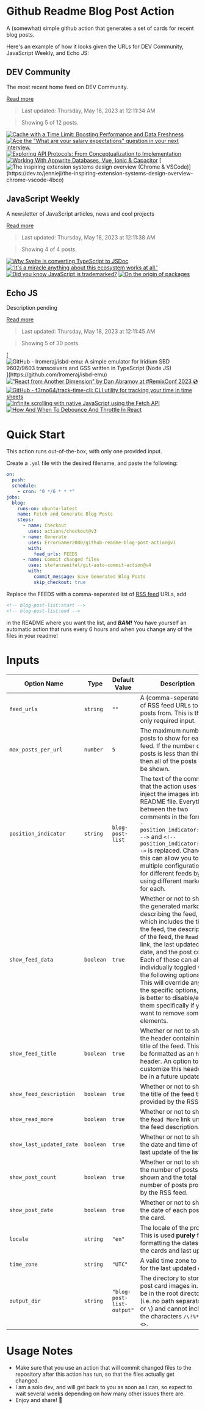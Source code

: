 # Github Readme Blog Post Action

A (somewhat) simple github action that generates a set of cards for recent blog posts.

Here's an example of how it looks given the URLs for DEV Community, JavaScript Weekly, and Echo JS:

<!-- post-list:start -->
## DEV Community

The most recent home feed on DEV Community.

[Read more](https://dev.to)
> Last updated: Thursday, May 18, 2023 at 12:11:34 AM

> Showing 5 of 12 posts.

[![Cache with a Time Limit: Boosting Performance and Data Freshness](https://raw.githubusercontent.com/ErrorGamer2000/github-readme-blog-post-action/main/generated_files/DEV_Community/Cache_with_a_Time_Limit__Boosting_Performance_and_Data_Freshness.svg)](https://dev.to/danities316/cache-with-a-time-limit-boosting-performance-and-data-freshness-3ahk)
[![Ace the "What are your salary expectations" question in your next interview.](https://raw.githubusercontent.com/ErrorGamer2000/github-readme-blog-post-action/main/generated_files/DEV_Community/Ace_the__What_are_your_salary_expectations__question_in_your_next_interview..svg)](https://dev.to/martinkr/ace-the-what-are-your-salary-expectations-question-in-your-next-interview-27aa)
[![Exploring API Protocols: From Conceptualization to Implementation](https://raw.githubusercontent.com/ErrorGamer2000/github-readme-blog-post-action/main/generated_files/DEV_Community/Exploring_API_Protocols__From_Conceptualization_to_Implementation.svg)](https://dev.to/kyleknapp/exploring-api-protocols-from-conceptualization-to-implementation-l34)
[![Working With Appwrite Databases, Vue, Ionic & Capacitor](https://raw.githubusercontent.com/ErrorGamer2000/github-readme-blog-post-action/main/generated_files/DEV_Community/Working_With_Appwrite_Databases__Vue__Ionic___Capacitor.svg)](https://dev.to/aaronksaunders/working-with-appwrite-databases-vue-ionic-capacitor-5df1)
[![The inspiring extension systems design overview (Chrome & VSCode)](https://raw.githubusercontent.com/ErrorGamer2000/github-readme-blog-post-action/main/generated_files/DEV_Community/The_inspiring_extension_systems_design_overview_(Chrome___VSCode).svg)](https://dev.to/jennieji/the-inspiring-extension-systems-design-overview-chrome-vscode-4bco)


## JavaScript Weekly

A newsletter of JavaScript articles, news and cool projects

[Read more](https://javascriptweekly.com/)
> Last updated: Thursday, May 18, 2023 at 12:11:38 AM

> Showing 4 of 4 posts.

[![Why Svelte is converting TypeScript to JSDoc](https://raw.githubusercontent.com/ErrorGamer2000/github-readme-blog-post-action/main/generated_files/JavaScript_Weekly/Why_Svelte_is_converting_TypeScript_to_JSDoc.svg)](https://javascriptweekly.com/issues/638)
[!['It's a miracle anything about this ecosystem works at all.'](https://raw.githubusercontent.com/ErrorGamer2000/github-readme-blog-post-action/main/generated_files/JavaScript_Weekly/'It's_a_miracle_anything_about_this_ecosystem_works_at_all.'.svg)](https://javascriptweekly.com/issues/637)
[![Did you know JavaScript is trademarked?](https://raw.githubusercontent.com/ErrorGamer2000/github-readme-blog-post-action/main/generated_files/JavaScript_Weekly/Did_you_know_JavaScript_is_trademarked_.svg)](https://javascriptweekly.com/issues/636)
[![On the origin of packages](https://raw.githubusercontent.com/ErrorGamer2000/github-readme-blog-post-action/main/generated_files/JavaScript_Weekly/On_the_origin_of_packages.svg)](https://javascriptweekly.com/issues/635)


## Echo JS

Description pending

[Read more](
http://www.echojs.com
)
> Last updated: Thursday, May 18, 2023 at 12:11:45 AM

> Showing 5 of 30 posts.

[![GitHub - lromeraj/isbd-emu: A simple emulator for Iridium SBD 9602/9603 transceivers and GSS written in TypeScript (Node JS)](https://raw.githubusercontent.com/ErrorGamer2000/github-readme-blog-post-action/main/generated_files/_Echo_JS_/GitHub_-_lromeraj_isbd-emu__A_simple_emulator_for_Iridium_SBD_9602_9603_transceivers_and_GSS_written_in_TypeScript_(Node_JS).svg)](https://github.com/lromeraj/isbd-emu)
[!["React from Another Dimension" by Dan Abramov at #RemixConf 2023 💿](https://raw.githubusercontent.com/ErrorGamer2000/github-readme-blog-post-action/main/generated_files/_Echo_JS_/_React_from_Another_Dimension__by_Dan_Abramov_at__RemixConf_2023_💿.svg)](https://www.youtube.com/watch?v=zMf_xeGPn6s)
[![GitHub - f3rno64/track-time-cli: CLI utility for tracking your time in time sheets](https://raw.githubusercontent.com/ErrorGamer2000/github-readme-blog-post-action/main/generated_files/_Echo_JS_/GitHub_-_f3rno64_track-time-cli__CLI_utility_for_tracking_your_time_in_time_sheets.svg)](https://github.com/f3rno64/track-time-cli)
[![Infinite scrolling with native JavaScript using the Fetch API](https://raw.githubusercontent.com/ErrorGamer2000/github-readme-blog-post-action/main/generated_files/_Echo_JS_/Infinite_scrolling_with_native_JavaScript_using_the_Fetch_API.svg)](https://www.ma-no.org/en/programming/javascript/infinite-scrolling-with-native-javascript-using-the-fetch-api)
[![How And When To Debounce And Throttle In React](https://raw.githubusercontent.com/ErrorGamer2000/github-readme-blog-post-action/main/generated_files/_Echo_JS_/How_And_When_To_Debounce_And_Throttle_In_React.svg)](https://soshace.com/how-and-when-to-debounce-and-throttle-in-react/)


<!-- post-list:end -->

# Quick Start

This action runs out-of-the-box, with only one provided input.

Create a `.yml` file with the desired filename, and paste the following:

```yml
on:
  push:
  schedule:
    - cron: "0 */6 * * *"
jobs:
  blog:
    runs-on: ubuntu-latest
    name: Fetch and Generate Blog Posts
    steps:
      - name: Checkout
        uses: actions/checkout@v3
      - name: Generate
        uses: ErrorGamer2000/github-readme-blog-post-action@v1
        with:
          feed_urls: FEEDS
      - name: Commit changed files
        uses: stefanzweifel/git-auto-commit-action@v4
        with:
          commit_message: Save Generated Blog Posts
          skip_checkout: true
```

Replace the FEEDS with a comma-seperated list of [RSS feed](https://rss.com/blog/how-do-rss-feeds-work/) URLs, add

```md
<!-- blog-post-list:start -->
<!-- blog-post-list:end -->
```

in the README where you want the list, and **_BAM!_** You have yourself an automatic action that runs every 6 hours and when you change any of the files in your readme!

# Inputs

<table>
  <thead>
    <tr>
      <th>Option Name</th>
      <th>Type</th>
      <th>Default Value</th>
      <th>Description</th>
    </tr>
  </thead>
  <tbody>
    <tr>
      <td><code>feed_urls</code></td>
      <td><code>string</code></td>
      <td><code>""</code></td>
      <td>A (comma-seperated) list of RSS feed URLs to load posts from. This is the only required input.</td>
    </tr>
    <tr>
      <td><code>max_posts_per_url</code></td>
      <td><code>number</code></td>
      <td><code>5</code></td>
      <td>The maximum number of posts to show for each feed. If the number of posts is less than this, then all of the posts will be shown.</td>
    </tr>
    <tr>
      <td><code>position_indicator</code></td>
      <td><code>string</code></td>
      <td><code>blog-post-list</code></td>
      <td>The text of the comments that the action uses to inject the images into the README file. Everything between the two comments in the form <code>&lt;!-- position_indicator:start --&gt;</code> and <code>&lt;!-- position_indicator:end --&gt;</code> is replaced. Changing this can allow you to use multiple configurations for different feeds by using different markers for each.</td>
    </tr>
    <tr>
      <td><code>show_feed_data</code></td>
      <td><code>boolean</code></td>
      <td><code>true</code></td>
      <td>Whether or not to show the generated markdown describing the feed, which includes the title of the feed, the description of the feed, the <code>Read More</code> link, the last updated date, and the post count. Each of these can also be individually toggled with the following options. This will override any of the specific options, so it is better to disable/enable them specifically if you want to remove some elements.</td>
    </tr>
    <tr>
      <td><code>show_feed_title</code></td>
      <td><code>boolean</code></td>
      <td><code>true</code></td>
      <td>Whether or not to show the header containing the title of the feed. This will be formatted as an <code>h2</code> header. An option to customize this header will be in a future update.</td>
    </tr>
    <tr>
      <td><code>show_feed_description</code></td>
      <td><code>boolean</code></td>
      <td><code>true</code></td>
      <td>Whether or not to show the title of the feed that is provided by the RSS feed.</td>
    </tr>
    <tr>
      <td><code>show_read_more</code></td>
      <td><code>boolean</code></td>
      <td><code>true</code></td>
      <td>Whether or not to show the <code>Read More</code> link under the feed description.</td>
    </tr>
    <tr>
      <td><code>show_last_updated_date</code></td>
      <td><code>boolean</code></td>
      <td><code>true</code></td>
      <td>Whether or not to show the date and time of the last update of the list.</td>
    </tr>
    <tr>
      <td><code>show_post_count</code></td>
      <td><code>boolean</code></td>
      <td><code>true</code></td>
      <td>Whether or not to show the number of posts shown and the total number of posts provided by the RSS feed.</td>
    </tr>
    <tr>
      <td><code>show_post_date</code></td>
      <td><code>boolean</code></td>
      <td><code>true</code></td>
      <td>Whether or not to show the date of each post on the card.</td>
    </tr>
    <tr>
      <td><code>locale</code></td>
      <td><code>string</code></td>
      <td><code>"en"</code></td>
      <td>The locale of the project. This is used <strong>purely</strong> for formatting the dates of the cards and last update.</td>
    </tr>
    <tr>
      <td><code>time_zone</code></td>
      <td><code>string</code></td>
      <td><code>"UTC"</code></td>
      <td>A valid time zone to use for the last updated date.</td>
    </tr>
    <tr>
      <td><code>output_dir</code></td>
      <td><code>string</code></td>
      <td><code>"blog-post-list-output"</code></td>
      <td>The directory to store the post card images in. Must be in the root directory (i.e. no path separators <code>/</code> or <code>\</code>) and cannot include the characters <code>/\?%*:|"&lt;&gt;</code>.</td>
    </tr>
<!--
    <tr>
      <td><code></code></td>
      <td><cde></cde></td>
      <td><code></code></td>
      <td></td>
    </tr>
-->
  </tbody>
</table>

# Usage Notes

- Make sure that you use an action that will commit changed files to the repository after this action has run, so that the files actually get changed.
- I am a solo dev, and will get back to you as soon as I can, so expect to wait several weeks depending on how many other issues there are.
- Enjoy and share! 🤗

